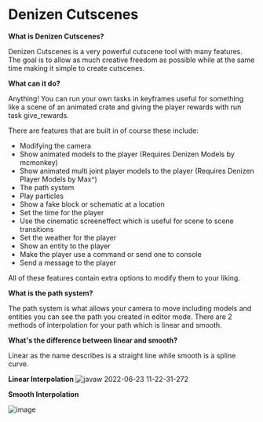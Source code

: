 # Denizen Cutscenes


**What is Denizen Cutscenes?**

Denizen Cutscenes is a very powerful cutscene tool with many features. The goal is to allow as much creative freedom as possible while at the same time making it simple to create cutscenes.

**What can it do?**

Anything! You can run your own tasks in keyframes useful for something like a scene of an animated crate and giving the player rewards with run task give_rewards.

There are features that are built in of course these include:
- Modifying the camera
- Show animated models to the player (Requires Denizen Models by mcmonkey)
- Show animated multi joint player models to the player (Requires Denizen Player Models by Max^)
- The path system
- Play particles
- Show a fake block or schematic at a location
- Set the time for the player
- Use the cinematic screeneffect which is useful for scene to scene transitions
- Set the weather for the player
- Show an entity to the player
- Make the player use a command or send one to console
- Send a message to the player

All of these features contain extra options to modify them to your liking.

**What is the path system?**

The path system is what allows your camera to move including models and entities you can see the path you created in editor mode.
There are 2 methods of interpolation for your path which is linear and smooth.

**What's the difference between linear and smooth?**

Linear as the name describes is a straight line while smooth is a spline curve.

**Linear Interpolation**
![javaw 2022-06-23 11-22-31-272](https://user-images.githubusercontent.com/97306922/175368251-5b9535ba-570a-41ef-9e6f-81ab3fb76967.jpg)


**Smooth Interpolation**

![image](https://user-images.githubusercontent.com/97306922/175367677-dbd03efb-7b43-46e8-8c4d-8640e3a2cb24.png)
